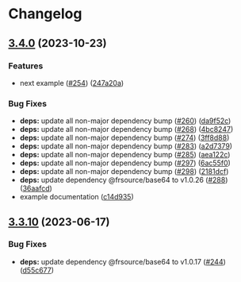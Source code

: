 # Changelog

## [3.4.0](https://github.com/FRSOURCE/cypress-plugin-visual-regression-diff/compare/@frsource/cypress-plugin-visual-regression-diff-v3.3.10...@frsource/cypress-plugin-visual-regression-diff-v3.4.0) (2023-10-23)


### Features

* next example ([#254](https://github.com/FRSOURCE/cypress-plugin-visual-regression-diff/issues/254)) ([247a20a](https://github.com/FRSOURCE/cypress-plugin-visual-regression-diff/commit/247a20ac85d197333a3652ad354319b0fd9501a5))


### Bug Fixes

* **deps:** update all non-major dependency bump ([#260](https://github.com/FRSOURCE/cypress-plugin-visual-regression-diff/issues/260)) ([da9f52c](https://github.com/FRSOURCE/cypress-plugin-visual-regression-diff/commit/da9f52c77e9a60379d51e73205ff6a314eb093b3))
* **deps:** update all non-major dependency bump ([#268](https://github.com/FRSOURCE/cypress-plugin-visual-regression-diff/issues/268)) ([4bc8247](https://github.com/FRSOURCE/cypress-plugin-visual-regression-diff/commit/4bc8247be85176b18aa2cb9cfa819a44692764c8))
* **deps:** update all non-major dependency bump ([#274](https://github.com/FRSOURCE/cypress-plugin-visual-regression-diff/issues/274)) ([3ff8d88](https://github.com/FRSOURCE/cypress-plugin-visual-regression-diff/commit/3ff8d88f5d5b4256cce23d0544d114e2c0748526))
* **deps:** update all non-major dependency bump ([#283](https://github.com/FRSOURCE/cypress-plugin-visual-regression-diff/issues/283)) ([a2d7379](https://github.com/FRSOURCE/cypress-plugin-visual-regression-diff/commit/a2d737956fa311b84ec6d96b6986108309c0f43d))
* **deps:** update all non-major dependency bump ([#285](https://github.com/FRSOURCE/cypress-plugin-visual-regression-diff/issues/285)) ([aea122c](https://github.com/FRSOURCE/cypress-plugin-visual-regression-diff/commit/aea122ceb6232a3c5be6a57edcc962383019d82c))
* **deps:** update all non-major dependency bump ([#297](https://github.com/FRSOURCE/cypress-plugin-visual-regression-diff/issues/297)) ([6ac55f0](https://github.com/FRSOURCE/cypress-plugin-visual-regression-diff/commit/6ac55f01625aba2b60938492380bbeac4db74bde))
* **deps:** update all non-major dependency bump ([#298](https://github.com/FRSOURCE/cypress-plugin-visual-regression-diff/issues/298)) ([2181dcf](https://github.com/FRSOURCE/cypress-plugin-visual-regression-diff/commit/2181dcf6b1f0146d20d72ee9f31f7630d5a19538))
* **deps:** update dependency @frsource/base64 to v1.0.26 ([#288](https://github.com/FRSOURCE/cypress-plugin-visual-regression-diff/issues/288)) ([36aafcd](https://github.com/FRSOURCE/cypress-plugin-visual-regression-diff/commit/36aafcd1fac9534981df2069d07c0bc9165afeb2))
* example documentation ([c14d935](https://github.com/FRSOURCE/cypress-plugin-visual-regression-diff/commit/c14d935688a3ce248611eb35baec0ebf13ce69e7))

## [3.3.10](https://github.com/FRSOURCE/cypress-plugin-visual-regression-diff/compare/@frsource/cypress-plugin-visual-regression-diff-v3.3.9...@frsource/cypress-plugin-visual-regression-diff-v3.3.10) (2023-06-17)


### Bug Fixes

* **deps:** update dependency @frsource/base64 to v1.0.17 ([#244](https://github.com/FRSOURCE/cypress-plugin-visual-regression-diff/issues/244)) ([d55c677](https://github.com/FRSOURCE/cypress-plugin-visual-regression-diff/commit/d55c67734d8526172bc1231128eb9faa8e39d51b))
